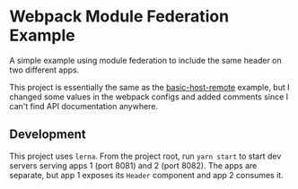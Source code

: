 # Webpack Module Federation Example

A simple example using module federation to include the same header on two
different apps.

This project is essentially the same as the
[basic-host-remote](https://github.com/module-federation/module-federation-examples/tree/master/basic-host-remote)
example, but I changed some values in the webpack configs and added comments
since I can't find API documentation anywhere.

## Development

This project uses `lerna`. From the project root, run `yarn start` to start dev
servers serving apps 1 (port 8081) and 2 (port 8082). The apps are separate, but
app 1 exposes its `Header` component and app 2 consumes it.
